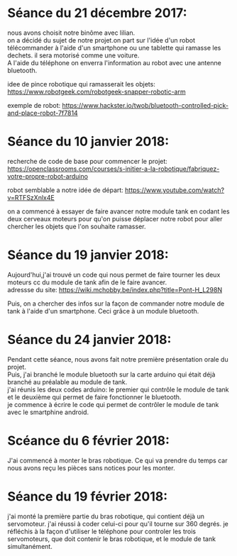 # Séance du 21 décembre 2017:

nous avons choisit notre binôme avec lilian.  
on a décidé du sujet de notre projet.on part sur l'idée d'un robot télécommander à l'aide d'un smartphone ou une tablette qui ramasse les dechets. il sera motorisé comme une voiture.  
A l'aide du téléphone on enverra l'information au robot avec une antenne bluetooth.

idee de pince robotique qui ramasserait les objets:  
https://www.robotgeek.com/robotgeek-snapper-robotic-arm

exemple de robot:
https://www.hackster.io/twob/bluetooth-controlled-pick-and-place-robot-7f7814

# Séance du 10 janvier 2018:

recherche de code de base pour commencer le projet:
https://openclassrooms.com/courses/s-initier-a-la-robotique/fabriquez-votre-propre-robot-arduino

robot semblable a notre idée de départ:
https://www.youtube.com/watch?v=RTFSzXnlx4E

on a commencé à essayer de faire avancer notre module tank en codant les deux cerveaux moteurs pour qu'on puisse déplacer notre robot pour aller chercher les objets que l'on souhaite ramasser.


# Séance du 19 janvier 2018:

Aujourd'hui,j'ai trouvé un code qui nous permet de faire tourner les deux moteurs cc du module de tank afin de le faire avancer.  
adressse du site: https://wiki.mchobby.be/index.php?title=Pont-H_L298N

Puis, on a chercher des infos sur la façon de commander notre module de tank à l'aide d'un smartphone. Ceci grâce à un module bluetooth.

# Séance du 24 janvier 2018:

Pendant cette séance, nous avons fait notre première présentation orale du projet.  
Puis, j'ai branché le module bluetooth sur la carte arduino qui était déjà branché au préalable au module de tank.  
j'ai réunis les deux codes arduino: le premier qui contrôle le module de tank et le deuxième qui permet de faire fonctionner le bluetooth.  
je commence à écrire le code qui permet de contrôler le module de tank avec le smartphine android.  

# Scéance du 6 février 2018:  
J'ai commencé à monter le bras robotique. Ce qui va prendre du temps car nous avons reçu les pièces sans notices pour les monter.

# Séance du 19 février 2018:
j'ai monté la première partie du bras robotique, qui contient déjà un servomoteur. j'ai réussi à coder celui-ci pour qu'il tourne sur 360 degrés. je réfléchis à la façon d'utiliser le téléphone pour controler les trois servomoteurs, que doit contenir le bras robotique, et le module de tank simultanément.  

